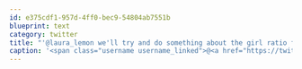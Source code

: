 ```yaml
---
id: e375cdf1-957d-4ff0-bec9-54804ab7551b
blueprint: text
category: twitter
title: "'@laura_lemon we'll try and do something about the girl ratio for next time but I make no promises :)"
caption: '<span class="username username_linked">@<a href="https://twitter.com/laura_lemon" title="Laura Ayotte">laura_lemon</a></span> we''ll try and do something about the girl ratio for next time but I make no promises :)'
---
```

